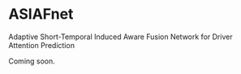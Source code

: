 # ASIAFnet
Adaptive Short-Temporal Induced Aware Fusion Network for Driver Attention Prediction


Coming soon.
